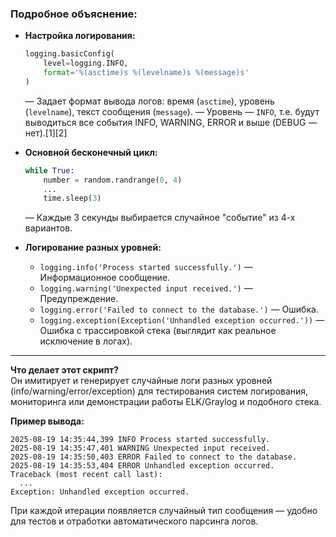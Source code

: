 ### Подробное объяснение:

- **Настройка логирования:**
  ```python
  logging.basicConfig(
      level=logging.INFO,
      format='%(asctime)s %(levelname)s %(message)s'
  )
  ```
  — Задает формат вывода логов: время (`asctime`), уровень (`levelname`), текст сообщения (`message`).
  — Уровень — `INFO`, т.е. будут выводиться все события INFO, WARNING, ERROR и выше (DEBUG — нет).[1][2]

- **Основной бесконечный цикл:**
  ```python
  while True:
      number = random.randrange(0, 4)
      ...
      time.sleep(3)
  ```
  — Каждые 3 секунды выбирается случайное "событие" из 4-х вариантов.

- **Логирование разных уровней:**
  - `logging.info('Process started successfully.')` — Информационное сообщение.
  - `logging.warning('Unexpected input received.')` — Предупреждение.
  - `logging.error('Failed to connect to the database.')` — Ошибка.
  - `logging.exception(Exception('Unhandled exception occurred.'))` — Ошибка с трассировкой стека (выглядит как реальное исключение в логах).

***

**Что делает этот скрипт?**  
Он имитирует и генерирует случайные логи разных уровней (info/warning/error/exception) для тестирования систем логирования, мониторинга или демонстрации работы ELK/Graylog и подобного стека.

**Пример вывода:**
```
2025-08-19 14:35:44,399 INFO Process started successfully.
2025-08-19 14:35:47,401 WARNING Unexpected input received.
2025-08-19 14:35:50,403 ERROR Failed to connect to the database.
2025-08-19 14:35:53,404 ERROR Unhandled exception occurred.
Traceback (most recent call last):
  ...
Exception: Unhandled exception occurred.
```

При каждой итерации появляется случайный тип сообщения — удобно для тестов и отработки автоматического парсинга логов.
